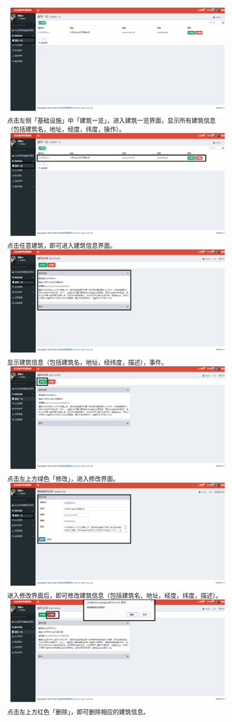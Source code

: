 ![](/assets/建筑一览.png)点击左侧「基础设施」中「建筑一览」，进入建筑一览界面，显示所有建筑信息（包括建筑名，地址，经度，纬度，操作）。![](/assets/建筑一览1.png)点击任意建筑，即可进入建筑信息界面。![](/assets/建筑一览2.png)显示建筑信息（包括建筑名，地址，经纬度，描述），事件。![](/assets/建筑一览3.png)点击左上方绿色「修改」，进入修改界面。![](/assets/建筑一览4.png)进入修改界面后，即可修改建筑信息（包括建筑名，地址，经度，纬度，描述）。![](/assets/建筑一览5.png)点击左上方红色「删除」，即可删除相应的建筑信息。

